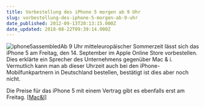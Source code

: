 ```yaml
---
title: Vorbestellung des iPhone 5 morgen ab 9 Uhr
slug: vorbestellung-des-iphone-5-morgen-ab-9-uhr
date_published: 2012-09-13T20:13:15.000Z
date_updated: 2018-08-22T09:39:14.000Z
---
```


![iphone5assembled](//picdump.thafaker.de/2012/08/iphone5assembled-100x100.jpg)Ab 9 Uhr mitteleuropäischer Sommerzeit lässt sich das iPhone 5 am Freitag, den 14. September im Apple Online Store vorbestellen. Dies erklärte ein Sprecher des Unternehmens gegenüber Mac & i. Vermutlich kann man ab dieser Uhrzeit auch bei den iPhone-Mobilfunkpartnern in Deutschland bestellen, bestätigt ist dies aber noch nicht.

Die Preise für das iPhone 5 mit einem Vertrag gibt es ebenfalls erst am Freitag. [[Mac&I](http://www.heise.de/mac-and-i/meldung/iPhone-5-Vorbestellung-ab-9-Uhr-1707938.html)]
